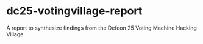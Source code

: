 # dc25-votingvillage-report
A report to synthesize findings from the Defcon 25 Voting Machine Hacking Village
